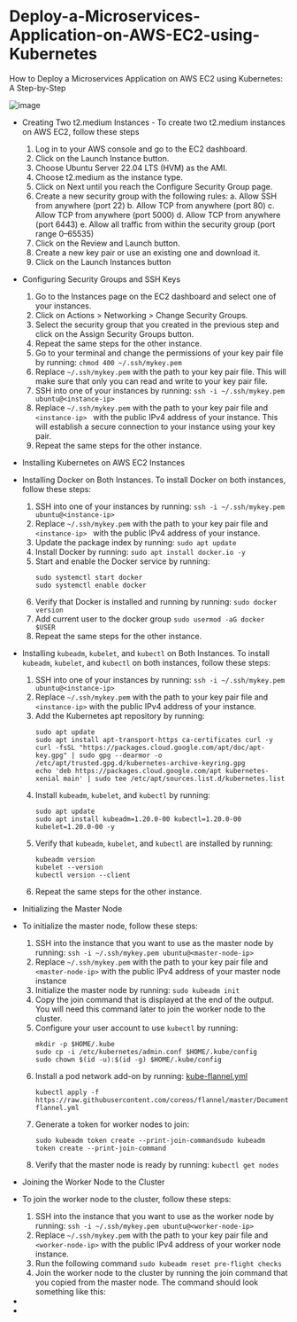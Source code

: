 # Deploy-a-Microservices-Application-on-AWS-EC2-using-Kubernetes
How to Deploy a Microservices Application on AWS EC2 using Kubernetes: A Step-by-Step 

 ![image](https://github.com/574n13y/Deploy-a-Microservices-Application-on-AWS-EC2-using-Kubernetes/assets/35293085/fdd348ff-60e2-4f0c-82ec-e75fbcef69cf)

 - Creating Two t2.medium Instances - To create two t2.medium instances on AWS EC2, follow these steps
   1. Log in to your AWS console and go to the EC2 dashboard.
   2. Click on the Launch Instance button.
   3. Choose Ubuntu Server 22.04 LTS (HVM) as the AMI.
   4. Choose t2.medium as the instance type.
   5. Click on Next until you reach the Configure Security Group page.
   6. Create a new security group with the following rules:
      a. Allow SSH from anywhere (port 22)
      b. Allow TCP from anywhere (port 80)
      c. Allow TCP from anywhere (port 5000)
      d. Allow TCP from anywhere (port 6443)
      e. Allow all traffic from within the security group (port range 0–65535)
   7. Click on the Review and Launch button.
   8. Create a new key pair or use an existing one and download it.
   9. Click on the Launch Instances button
     
 - Configuring Security Groups and SSH Keys
   1. Go to the Instances page on the EC2 dashboard and select one of your instances.
   2. Click on Actions > Networking > Change Security Groups.
   3. Select the security group that you created in the previous step and click on the Assign Security Groups button.
   4. Repeat the same steps for the other instance.
   5. Go to your terminal and change the permissions of your key pair file by running: ``chmod 400 ~/.ssh/mykey.pem ``
   6. Replace `~/.ssh/mykey.pem` with the path to your key pair file. This will make sure that only you can read and write to your key pair file.
   7. SSH into one of your instances by running: `` ssh -i ~/.ssh/mykey.pem ubuntu@<instance-ip> ``
   8. Replace ` ~/.ssh/mykey.pem ` with the path to your key pair file and `<instance-ip> ` with the public IPv4 address of your instance. This will establish a secure connection to your instance using your key pair.
   9. Repeat the same steps for the other instance.
       
 - Installing Kubernetes on AWS EC2 Instances
 - Installing Docker on Both Instances. To install Docker on both instances, follow these steps:
   1. SSH into one of your instances by running: `` ssh -i ~/.ssh/mykey.pem ubuntu@<instance-ip> ``
   2. Replace `~/.ssh/mykey.pem` with the path to your key pair file and `<instance-ip> ` with the public IPv4 address of your instance.
   3. Update the package index by running: `` sudo apt update ``
   4. Install Docker by running: `` sudo apt install docker.io -y ``
   5. Start and enable the Docker service by running:
      ```
      sudo systemctl start docker
      sudo systemctl enable docker
      ```
   6. Verify that Docker is installed and running by running: `` sudo docker version ``
   7. Add current user to the docker group `` sudo usermod -aG docker $USER ``
   8. Repeat the same steps for the other instance.
      
 - Installing `kubeadm`, `kubelet`, and `kubectl` on Both Instances. To install `kubeadm`, `kubelet`, and `kubectl` on both instances, follow these steps:
   1. SSH into one of your instances by running: `` ssh -i ~/.ssh/mykey.pem ubuntu@<instance-ip> ``
   2. Replace `~/.ssh/mykey.pem` with the path to your key pair file and `<instance-ip>` with the public IPv4 address of your instance.
   3. Add the Kubernetes apt repository by running:
      ```
      sudo apt update
      sudo apt install apt-transport-https ca-certificates curl -y
      curl -fsSL "https://packages.cloud.google.com/apt/doc/apt-key.gpg" | sudo gpg --dearmor -o /etc/apt/trusted.gpg.d/kubernetes-archive-keyring.gpg
      echo 'deb https://packages.cloud.google.com/apt kubernetes-xenial main' | sudo tee /etc/apt/sources.list.d/kubernetes.list
      ```
   4. Install `kubeadm`, `kubelet`, and `kubectl` by running:
      ```
      sudo apt update
      sudo apt install kubeadm=1.20.0-00 kubectl=1.20.0-00 kubelet=1.20.0-00 -y
      ```
   5. Verify that `kubeadm`, `kubelet`, and `kubectl` are installed by running:
      ```
      kubeadm version
      kubelet --version
      kubectl version --client
      ```
   6. Repeat the same steps for the other instance.
      
 - Initializing the Master Node
 - To initialize the master node, follow these steps: 
   1. SSH into the instance that you want to use as the master node by running: `` ssh -i ~/.ssh/mykey.pem ubuntu@<master-node-ip> ``
   2. Replace `~/.ssh/mykey.pem` with the path to your key pair file and `<master-node-ip>` with the public IPv4 address of your master node instance
   3. Initialize the master node by running: `` sudo kubeadm init ``
   4. Copy the join command that is displayed at the end of the output. You will need this command later to join the worker node to the cluster.
   5. Configure your user account to use `kubectl` by running:
      ```
      mkdir -p $HOME/.kube
      sudo cp -i /etc/kubernetes/admin.conf $HOME/.kube/config
      sudo chown $(id -u):$(id -g) $HOME/.kube/config
      ```
   6. Install a pod network add-on by running: [kube-flannel.yml](https://github.com/574n13y/Deploy-a-Microservices-Application-on-AWS-EC2-using-Kubernetes/blob/main/kube-flannel.yml)
      ```
      kubectl apply -f https://raw.githubusercontent.com/coreos/flannel/master/Documentation/kube-flannel.yml
      ```
   7. Generate a token for worker nodes to join:
      ```
      sudo kubeadm token create --print-join-commandsudo kubeadm token create --print-join-command
      ```
   8. Verify that the master node is ready by running: `` kubectl get nodes ``
      
 - Joining the Worker Node to the Cluster
 - To join the worker node to the cluster, follow these steps:
   1. SSH into the instance that you want to use as the worker node by running: `` ssh -i ~/.ssh/mykey.pem ubuntu@<worker-node-ip> ``
   2. Replace `~/.ssh/mykey.pem` with the path to your key pair file and `<worker-node-ip>` with the public IPv4 address of your worker node instance.
   3. Run the following command `` sudo kubeadm reset pre-flight checks ``
   4. Join the worker node to the cluster by running the join command that you copied from the master node. The command should look something like this:
 - 
 - 




